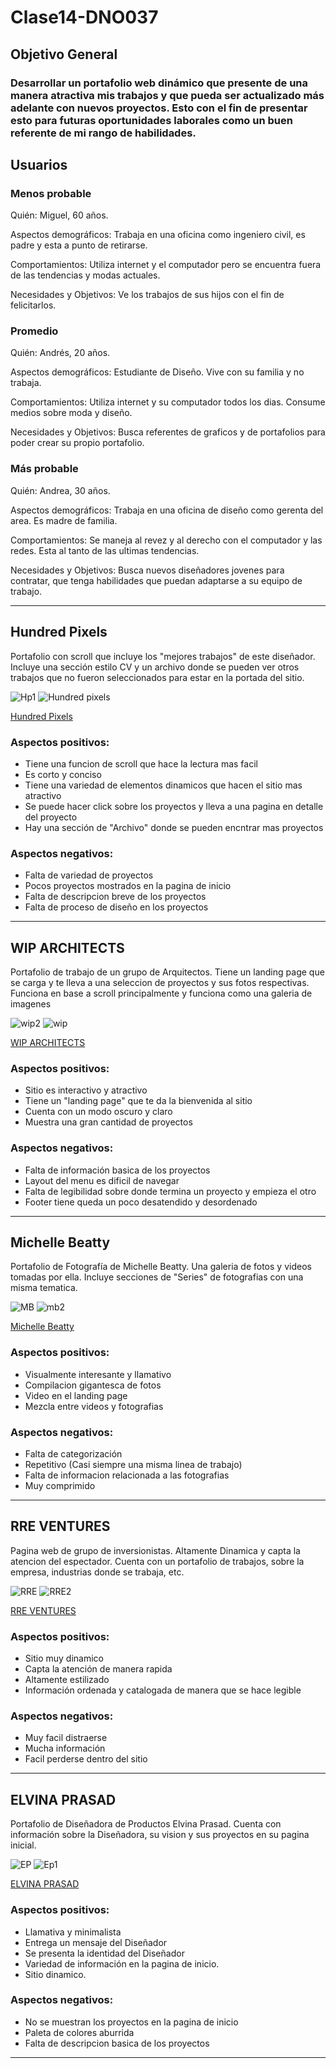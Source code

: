 # Clase14-DNO037

## Objetivo General
### Desarrollar un portafolio web dinámico que presente de una manera atractiva mis trabajos y que pueda ser actualizado más adelante con nuevos proyectos. Esto con el fin de presentar esto para futuras oportunidades laborales como un buen referente de mi rango de habilidades.

## Usuarios

### Menos probable
Quién: Miguel, 60 años. 

Aspectos demográficos: Trabaja en una oficina como ingeniero civil, es padre y esta a punto de retirarse.

Comportamientos: Utiliza internet y el computador pero se encuentra fuera de las tendencias y modas actuales. 

Necesidades y Objetivos: Ve los trabajos de sus hijos con el fin de felicitarlos. 

### Promedio
Quién: Andrés, 20 años. 

Aspectos demográficos: Estudiante de Diseño. Vive con su familia y no trabaja.

Comportamientos: Utiliza internet y su computador todos los dias. Consume medios sobre moda y diseño. 

Necesidades y Objetivos: Busca referentes de graficos y de portafolios para poder crear su propio portafolio.

### Más probable
Quién: Andrea, 30 años. 

Aspectos demográficos: Trabaja en una oficina de diseño como gerenta del area. Es madre de familia.

Comportamientos: Se maneja al revez y al derecho con el computador y las redes. Esta al tanto de las ultimas tendencias. 

Necesidades y Objetivos: Busca nuevos diseñadores jovenes para contratar, que tenga habilidades que puedan adaptarse a su equipo de trabajo.
___

## Hundred Pixels

Portafolio con scroll que incluye los "mejores trabajos" de este diseñador. Incluye una sección estilo CV y un archivo donde se pueden ver otros trabajos que no fueron seleccionados para estar en la portada del sitio.

![Hp1](https://user-images.githubusercontent.com/75643049/172653114-d0f064b5-f879-424a-87cc-eb24b3bf7ab1.png)
![Hundred pixels](https://user-images.githubusercontent.com/75643049/172653132-37490921-a463-42b0-be59-6e1e8d191acd.png)


[Hundred Pixels](https://www.hundredpixels.com/)

### Aspectos positivos:
- Tiene una funcion de scroll que hace la lectura mas facil
- Es corto y conciso
- Tiene una variedad de elementos dinamicos que hacen el sitio mas atractivo
- Se puede hacer click sobre los proyectos y lleva a una pagina en detalle del proyecto
- Hay una sección de "Archivo" donde se pueden encntrar mas proyectos

### Aspectos negativos:
- Falta de variedad de proyectos
- Pocos proyectos mostrados en la pagina de inicio
- Falta de descripcion breve de los proyectos
- Falta de proceso de diseño en los proyectos

___



## WIP ARCHITECTS

Portafolio de trabajo de un grupo de Arquitectos. Tiene un landing page que se carga y te lleva a una seleccion de proyectos y sus fotos respectivas. Funciona en base a scroll principalmente y funciona como una galeria de imagenes

![wip2](https://user-images.githubusercontent.com/75643049/172663393-f3ae40a3-cdc9-43dd-918b-469e8976761c.png)
![wip](https://user-images.githubusercontent.com/75643049/172663435-555972fa-0a4a-4434-9ef7-499ca32a6ccb.png)


[WIP ARCHITECTS](https://www.wip.com.gr/)

### Aspectos positivos:
- Sitio es interactivo y atractivo
- Tiene un "landing page" que te da la bienvenida al sitio
- Cuenta con un modo oscuro y claro
- Muestra una gran cantidad de proyectos

### Aspectos negativos:
- Falta de información basica de los proyectos
- Layout del menu es dificil de navegar
- Falta de legibilidad sobre donde termina un proyecto y empieza el otro
- Footer tiene queda un poco desatendido y desordenado


___


## Michelle Beatty

Portafolio de Fotografía de Michelle Beatty. Una galeria de fotos y videos tomadas por ella. Incluye secciones de "Series" de fotografias con una misma tematica.

![MB](https://user-images.githubusercontent.com/75643049/172665271-c8293cd9-6150-45be-8f5e-29a30e55c9cd.png)
![mb2](https://user-images.githubusercontent.com/75643049/172665325-aafb09b9-3db9-46cb-a428-4b4532a29a11.png)

[Michelle Beatty](https://www.michellebeatty.com/)

### Aspectos positivos:
- Visualmente interesante y llamativo
- Compilacion gigantesca de fotos
- Video en el landing page
- Mezcla entre videos y fotografias

### Aspectos negativos:
- Falta de categorización
- Repetitivo (Casi siempre una misma linea de trabajo)
- Falta de informacion relacionada a las fotografias
- Muy comprimido


___


## RRE VENTURES

Pagina web de grupo de inversionistas. Altamente Dinamica y capta la atencion del espectador. Cuenta con un portafolio de trabajos, sobre la empresa, industrias donde se trabaja, etc.

![RRE](https://user-images.githubusercontent.com/75643049/172692621-31a8c800-9755-46c8-b2d9-f14cd4ddf70f.png)
![RRE2](https://user-images.githubusercontent.com/75643049/172692630-d0e0e517-1000-4a85-a45a-36072facf9c2.png)

[RRE VENTURES](https://www.rre.com/)

### Aspectos positivos:
- Sitio muy dinamico
- Capta la atención de manera rapida
- Altamente estilizado
- Información ordenada y catalogada de manera que se hace legible

### Aspectos negativos:
- Muy facil distraerse
- Mucha información
- Facil perderse dentro del sitio


___


## ELVINA PRASAD

Portafolio de Diseñadora de Productos Elvina Prasad. Cuenta con información sobre la Diseñadora, su vision y sus proyectos en su pagina inicial.

![EP](https://user-images.githubusercontent.com/75643049/172695912-43f42c63-5181-43d7-ba9f-dca480176c3c.png)
![Ep1](https://user-images.githubusercontent.com/75643049/172695919-6be74b3b-becd-4979-9adc-fbf62f03c375.png)

[ELVINA PRASAD](https://www.elvinaprasad.com/)

### Aspectos positivos:
- Llamativa y minimalista
- Entrega un mensaje del Diseñador
- Se presenta la identidad del Diseñador
- Variedad de información en la pagina de inicio.
- Sitio dinamico.

### Aspectos negativos:
- No se muestran los proyectos en la pagina de inicio
- Paleta de colores aburrida
- Falta de  descripcion basica de los proyectos


___
